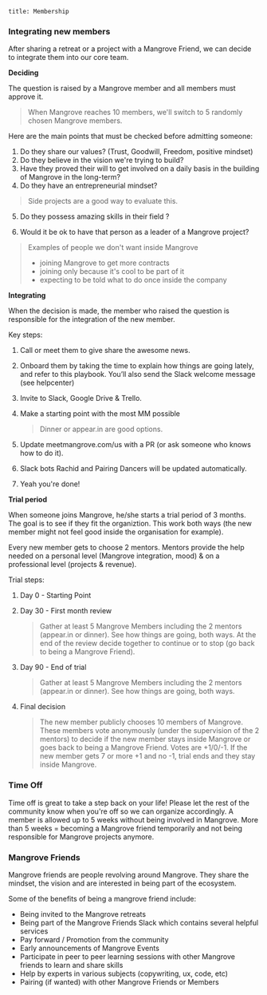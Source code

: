 ```
title: Membership
```

### Integrating new members

After sharing a retreat or a project with a Mangrove Friend, we can decide to integrate them into our core team.

**Deciding**

The question is raised by a Mangrove member and all members must approve it.

> When Mangrove reaches 10 members, we'll switch to 5 randomly chosen Mangrove members.

Here are the main points that must be checked before admitting someone:

1. Do they share our values? \(Trust, Goodwill, Freedom, positive mindset\)
2. Do they believe in the vision we're trying to build?
3. Have they proved their will to get involved on a daily basis in the building of Mangrove in the long-term?
4. Do they have an entrepreneurial mindset?

  > Side projects are a good way to evaluate this.

5. Do they possess amazing skills in their field ?

6. Would it be ok to have that person as a leader of a Mangrove project?

  > Examples of people we don't want inside Mangrove
  > - joining Mangrove to get more contracts
  > - joining only because it's cool to be part of it
  > - expecting to be told what to do once inside the company

**Integrating**

When the decision is made, the member who raised the question is responsible for the integration of the new member.

Key steps:

1. Call or meet them to give share the awesome news.
2. Onboard them by taking the time to explain how things are going lately, and refer to this playbook. You’ll also send the Slack welcome message \(see helpcenter\)
3. Invite to Slack, Google Drive & Trello.
4. Make a starting point with the most MM possible

   > Dinner or appear.in are good options.

5. Update meetmangrove.com/us with a PR \(or ask someone who knows how to do it\).

6. Slack bots Rachid and Pairing Dancers will be updated automatically.
7. Yeah you're done!

**Trial period**

When someone joins Mangrove, he/she starts a trial period of 3 months. The goal is to see if they fit the organiztion. This work both ways \(the new member might not feel good inside the organisation for example\).

Every new member gets to choose 2 mentors. Mentors provide the help needed on a personal level \(Mangrove integration, mood\) & on a professional level \(projects & revenue\).

Trial steps:

1. Day 0 - Starting Point
2. Day 30 - First month review

   > Gather at least 5 Mangrove Members including the 2 mentors \(appear.in or dinner\). See how things are going, both ways. At the end of the review decide together to continue or to stop \(go back to being a Mangrove Friend\).

3. Day 90 - End of trial

   > Gather at least 5 Mangrove Members including the 2 mentors \(appear.in or dinner\). See how things are going, both ways.

4. Final decision
   > The new member publicly chooses 10 members of Mangrove. These members vote anonymously \(under the supervision of the 2 mentors\) to decide if the new member stays inside Mangrove or goes back to being a Mangrove Friend. Votes are +1/0/-1. If the new member gets 7 or more +1 and no -1, trial ends and they stay inside Mangrove.

### Time Off

Time off is great to take a step back on your life! Please let the rest of the community know when you're off so we can organize accordingly.
A member is allowed up to 5 weeks without being involved in Mangrove. More than 5 weeks = becoming a Mangrove friend temporarily and not being responsible for Mangrove projects anymore.

### Mangrove Friends

Mangrove friends are people revolving around Mangrove. They share the mindset, the vision and are interested in being part of the ecosystem.

Some of the benefits of being a mangrove friend include:

* Being invited to the Mangrove retreats
* Being part of the Mangrove Friends Slack which contains several helpful services
* Pay forward / Promotion from the community
* Early announcements of Mangrove Events
* Participate in peer to peer learning sessions with other Mangrove friends to learn and share skills
* Help by experts in various subjects \(copywriting, ux, code, etc\)
* Pairing \(if wanted\) with other Mangrove Friends or Members
